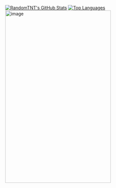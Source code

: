 [![RandomTNT's GitHub Stats](https://github-readme-stats.vercel.app/api?username=RandomTNT&show_icons=true&theme=radical)](https://github.com/RandomTNT)
[![Top Languages](https://github-readme-stats.vercel.app/api/top-langs/?username=RandomTNT&layout=compact&theme=radical)](https://github.com/RandomTNT)
<img width="336" height="549" alt="image" src="https://github.com/user-attachments/assets/21618443-a154-438d-82a2-9e40e13efda8" />
